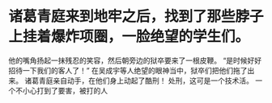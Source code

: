 # 诸葛青庭来到地牢之后，找到了那些脖子上挂着爆炸项圈，一脸绝望的学生们。
他的嘴角扬起一抹残忍的笑容，然后朝旁边的狱卒要来了一根皮鞭。
“是时候好好招待一下我们的客人了！”
在吴成宇等人绝望的眼神当中，狱卒们把他们拖了出来。
诸葛青庭亲自动手，在他们身上动起了酷刑！
处刑，这可是一个技术活。
一个不小心打到了要害，被打的人

